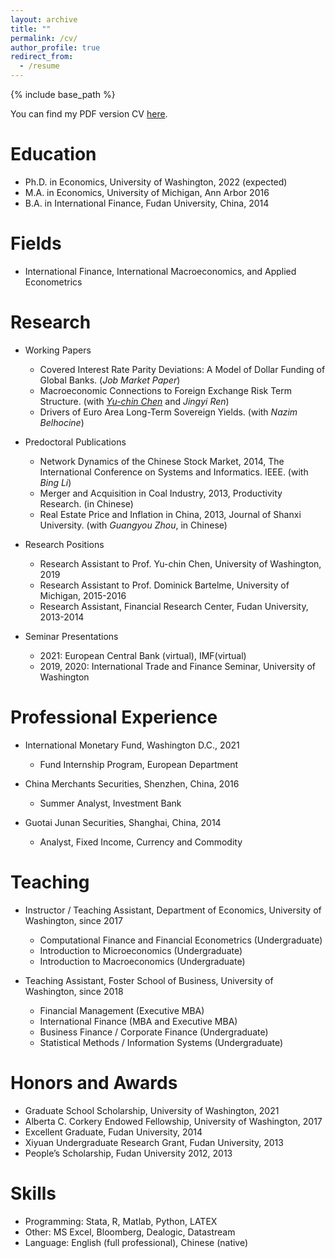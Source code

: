 ```yaml
---
layout: archive
title: ""
permalink: /cv/
author_profile: true
redirect_from:
  - /resume
---
```


{% include base_path %}



You can find my PDF version CV [here](https://li-yida.github.io/liyida.github.io/files/Li_CV.pdf).

Education
======
* Ph.D. in Economics, University of Washington, 2022 (expected)
* M.A. in Economics, University of Michigan, Ann Arbor 2016
* B.A. in International Finance, Fudan University, China, 2014


Fields
======
* International Finance, International Macroeconomics, and Applied Econometrics


Research
======
* Working Papers
  * Covered Interest Rate Parity Deviations: A Model of Dollar Funding of Global Banks. (*Job Market Paper*)
  * Macroeconomic Connections to Foreign Exchange Risk Term Structure. (with [*Yu-chin Chen*](https://econ.washington.edu/people/yu-chin-chen) and *Jingyi Ren*)
  * Drivers of Euro Area Long-Term Sovereign Yields. (with *Nazim Belhocine*)


* Predoctoral Publications
  * Network Dynamics of the Chinese Stock Market, 2014, The International Conference on Systems and Informatics. IEEE. (with *Bing Li*)
  * Merger and Acquisition in Coal Industry, 2013, Productivity Research. (in Chinese)
  * Real Estate Price and Inflation in China, 2013, Journal of Shanxi University. (with *Guangyou Zhou*, in Chinese)
  
* Research Positions
  * Research Assistant to Prof. Yu-chin Chen, University of Washington, 2019
  * Research Assistant to Prof. Dominick Bartelme, University of Michigan, 2015-2016
  * Research Assistant, Financial Research Center, Fudan University, 2013-2014
  
* Seminar Presentations
  * 2021: European Central Bank (virtual), IMF(virtual)
  * 2019, 2020: International Trade and Finance Seminar, University of Washington

Professional Experience
======
* International Monetary Fund, Washington D.C., 2021
  * Fund Internship Program, European Department

* China Merchants Securities, Shenzhen, China, 2016
  * Summer Analyst, Investment Bank
 
* Guotai Junan Securities, Shanghai, China, 2014
  * Analyst, Fixed Income, Currency and Commodity

  
Teaching
======
* Instructor / Teaching Assistant, Department of Economics, University of Washington, since 2017
   * Computational Finance and Financial Econometrics (Undergraduate)
   * Introduction to Microeconomics (Undergraduate)
   * Introduction to Macroeconomics (Undergraduate)

* Teaching Assistant, Foster School of Business, University of Washington, since 2018
  * Financial Management (Executive MBA)
  * International Finance (MBA and Executive MBA)
  * Business Finance / Corporate Finance (Undergraduate)
  * Statistical Methods / Information Systems (Undergraduate)

Honors and Awards
======
* Graduate School Scholarship, University of Washington, 2021
* Alberta C. Corkery Endowed Fellowship, University of Washington, 2017
* Excellent Graduate, Fudan University, 2014
* Xiyuan Undergraduate Research Grant, Fudan University, 2013
* People’s Scholarship, Fudan University 2012, 2013

Skills
======
* Programming: Stata, R, Matlab, Python, LATEX
* Other: MS Excel, Bloomberg, Dealogic, Datastream
* Language: English (full professional), Chinese (native)
  

